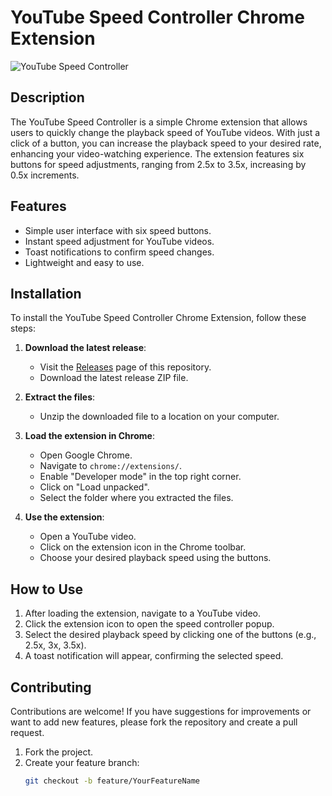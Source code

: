 # YouTube Speed Controller Chrome Extension

![YouTube Speed Controller](https://via.placeholder.com/600x300.png?text=YouTube+Speed+Controller)

## Description

The YouTube Speed Controller is a simple Chrome extension that allows users to quickly change the playback speed of YouTube videos. With just a click of a button, you can increase the playback speed to your desired rate, enhancing your video-watching experience. The extension features six buttons for speed adjustments, ranging from 2.5x to 3.5x, increasing by 0.5x increments.

## Features

- Simple user interface with six speed buttons.
- Instant speed adjustment for YouTube videos.
- Toast notifications to confirm speed changes.
- Lightweight and easy to use.

## Installation

To install the YouTube Speed Controller Chrome Extension, follow these steps:

1. **Download the latest release**:
   - Visit the [Releases](https://github.com/sammkkit/YtSpeedBoost/releases/tag/v1.0.0) page of this repository.
   - Download the latest release ZIP file.

2. **Extract the files**:
   - Unzip the downloaded file to a location on your computer.

3. **Load the extension in Chrome**:
   - Open Google Chrome.
   - Navigate to `chrome://extensions/`.
   - Enable "Developer mode" in the top right corner.
   - Click on "Load unpacked".
   - Select the folder where you extracted the files.
 
 
4. **Use the extension**:
   - Open a YouTube video.
   - Click on the extension icon in the Chrome toolbar.
   - Choose your desired playback speed using the buttons.

## How to Use

1. After loading the extension, navigate to a YouTube video.
2. Click the extension icon to open the speed controller popup.
3. Select the desired playback speed by clicking one of the buttons (e.g., 2.5x, 3x, 3.5x).
4. A toast notification will appear, confirming the selected speed.

## Contributing

Contributions are welcome! If you have suggestions for improvements or want to add new features, please fork the repository and create a pull request.

1. Fork the project.
2. Create your feature branch:
   ```bash
   git checkout -b feature/YourFeatureName
